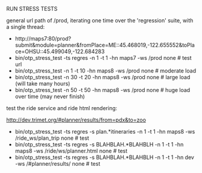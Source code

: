 RUN STRESS TESTS 



general url path of /prod, iterating one time over the 'regression' suite, with a single thread:

* http://maps7:80/prod?submit&module=planner&fromPlace=ME::45.468019,-122.655552&toPlace=OHSU::45.499049,-122.684283
* bin/otp_stress_test  -ts regres -n 1 -t 1 -hn maps7 -ws /prod none # test url
* bin/otp_stress_test -n  1 -t 10 -hn maps8 -ws /prod none  # moderate load 
* bin/otp_stress_test -n 30 -t 20 -hn maps8 -ws /prod none  # large load (will take many hours)
* bin/otp_stress_test -n 50 -t 50 -hn maps8 -ws /prod none  # huge load over time (may never finish)


test the ride service and ride html rendering:

http://dev.trimet.org/#planner/results/from=pdx&to=zoo

* bin/otp_stress_test -ts regres -s plan.*itineraries -n 1 -t 1 -hn maps8 -ws /ride_ws/plan_trip none # test
* bin/otp_stress_test -ts regres -s BLAHBLAH.*BLAHBLH -n 1 -t 1 -hn maps8 -ws /ride/ws/planner.html none # test
* bin/otp_stress_test -ts regres -s BLAHBLAH.*BLAHBLH -n 1 -t 1 -hn dev   -ws /#planner/results/ none # test
